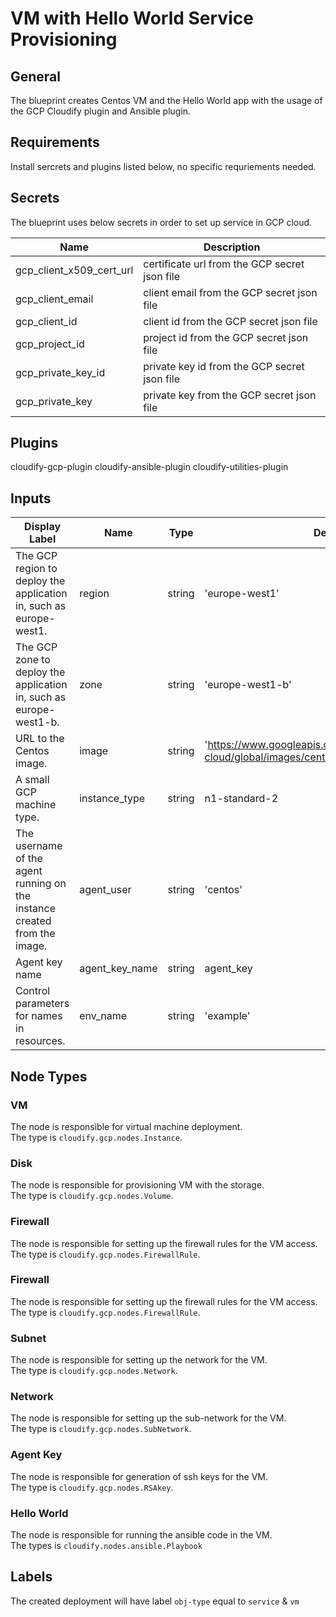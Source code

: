 # VM with Hello World Service Provisioning

## General

The blueprint creates Centos VM and the Hello World app with the usage of the GCP Cloudify plugin and Ansible plugin.

## Requirements

Install sercrets and plugins listed below, no specific requriements needed. 

## Secrets

The blueprint uses below secrets in order to set up service in GCP cloud.

| Name                     | Description                                    |
| ------------------------ | -----------------------------------------------|
| gcp_client_x509_cert_url | certificate url from the GCP secret json file  |
| gcp_client_email         | client email from the GCP secret json file     |
| gcp_client_id            | client id from the GCP secret json file        |
| gcp_project_id           | project id from the GCP secret json file       |
| gcp_private_key_id       | private key id from the GCP secret json file   |
| gcp_private_key          | private key from the GCP secret json file   |                                  

## Plugins

cloudify-gcp-plugin
cloudify-ansible-plugin
cloudify-utilities-plugin

## Inputs

| Display Label                                                             | Name             | Type   | Default Value                                                                                  |
| ------------------------------------------------------------------------- | ---------------- | ------ | ---------------------------------------------------------------------------------------------  |
| The GCP region to deploy the application in, such as europe-west1.        | region           | string | 'europe-west1'                                                                                 |
| The GCP zone to deploy the application in, such as europe-west1-b.        | zone             | string | 'europe-west1-b'                                                                               |
| URL to the Centos image.                                                  | image            | string | 'https://www.googleapis.com/compute/v1/projects/centos-cloud/global/images/centos-7-v20191210' |
| A small GCP machine type.                                                 | instance_type    | string | n1-standard-2                                                                                  |
| The username of the agent running on the instance created from the image. | agent_user       | string | 'centos'                                                                                       |
| Agent key name                                                            | agent_key_name   | string | agent_key                                                                                      |
| Control parameters for names in resources.                                | env_name         | string | 'example'                                                                                      |

## Node Types

### VM
The node is responsible for virtual machine deployment.\
The type is `cloudify.gcp.nodes.Instance`.

### Disk
The node is responsible for provisioning VM with the storage.\
The type is `cloudify.gcp.nodes.Volume`.

### Firewall
The node is responsible for setting up the firewall rules for the VM access.\
The type is `cloudify.gcp.nodes.FirewallRule`.

### Firewall
The node is responsible for setting up the firewall rules for the VM access.\
The type is `cloudify.gcp.nodes.FirewallRule`.

### Subnet
The node is responsible for setting up the network for the VM.\
The type is `cloudify.gcp.nodes.Network`.

### Network
The node is responsible for setting up the sub-network for the VM.\
The type is `cloudify.gcp.nodes.SubNetwork`.

### Agent Key
The node is responsible for generation of ssh keys for the VM.\
The type is `cloudify.gcp.nodes.RSAkey`.

### Hello World
The node is responsible for running the ansible code in the VM.\
The types is `cloudify.nodes.ansible.Playbook`

## Labels

The created deployment will have label `obj-type` equal to `service` & `vm`